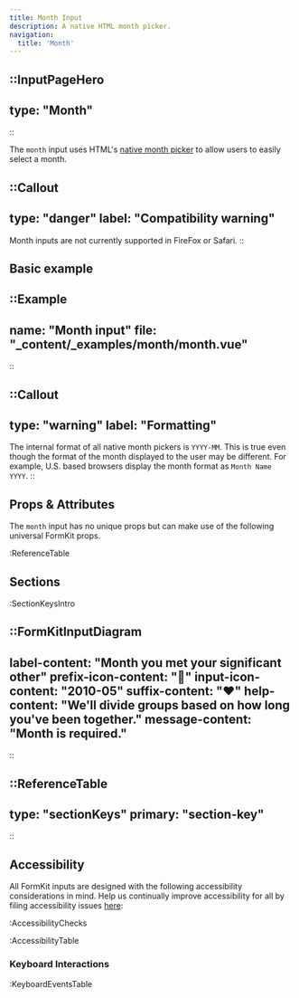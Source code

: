 ```yaml
---
title: Month Input
description: A native HTML month picker.
navigation:
  title: 'Month'
---
```


::InputPageHero
---
type: "Month"
---
::

The `month` input uses HTML's [native month picker](https://developer.mozilla.org/en-US/docs/Web/HTML/Element/input/month) to allow users to easily select a month.

::Callout
---
type: "danger"
label: "Compatibility warning"
---
Month inputs are not currently supported in FireFox or Safari.
::

## Basic example

::Example
---
name: "Month input"
file: "_content/_examples/month/month.vue"
---
::

::Callout
---
type: "warning"
label: "Formatting"
---
The internal format of all native month pickers is <code>YYYY-MM</code>. This is true
even though the format of the month displayed to the user may be different. For example, U.S. based browsers display the month format as <code>Month Name YYYY</code>.
::

## Props & Attributes

The `month` input has no unique props but can make use of the following universal
FormKit props.

:ReferenceTable

## Sections

:SectionKeysIntro

::FormKitInputDiagram
---
label-content: "Month you met your significant other"
prefix-icon-content: "📅"
input-icon-content: "2010-05"
suffix-content: "❤️"
help-content: "We'll divide groups based on how long you've been together."
message-content: "Month is required."
---
::

::ReferenceTable
---
type: "sectionKeys"
primary: "section-key"
---
::

## Accessibility

All FormKit inputs are designed with the following accessibility considerations in mind. Help us continually improve accessibility for all by filing accessibility issues [here](https://github.com/formkit/formkit/issues/new?assignees=&labels=%F0%9F%90%9B+bug-report%2C%E2%9B%91+Needs+triage&projects=&template=bug-report.yml): 

:AccessibilityChecks

:AccessibilityTable

### Keyboard Interactions

:KeyboardEventsTable